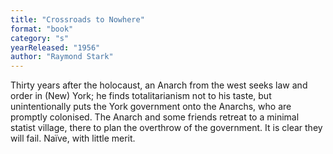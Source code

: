 ```yaml
---
title: "Crossroads to Nowhere"
format: "book"
category: "s"
yearReleased: "1956"
author: "Raymond Stark"
---
```

Thirty years after the holocaust, an Anarch from the west seeks law and order in (New) York; he finds totalitarianism not to his taste, but unintentionally puts the York government onto the Anarchs, who are promptly colonised. The Anarch and some friends retreat to a minimal statist village, there to plan the overthrow of the government. It is clear they will fail. Naïve, with little merit. 